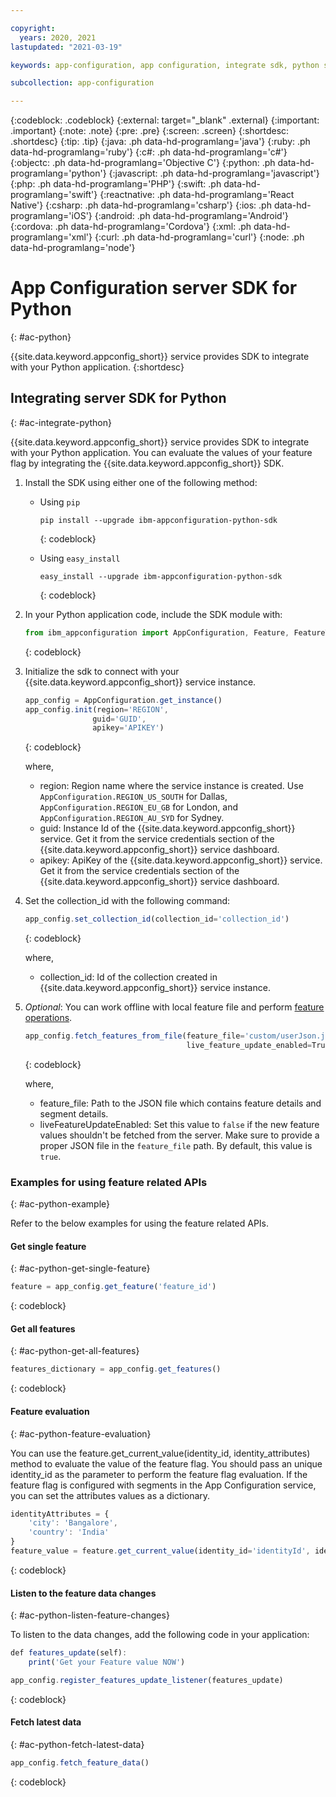 ```yaml
---

copyright:
  years: 2020, 2021
lastupdated: "2021-03-19"

keywords: app-configuration, app configuration, integrate sdk, python sdk, python

subcollection: app-configuration

---
```


{:codeblock: .codeblock}
{:external: target="_blank" .external}
{:important: .important}
{:note: .note}
{:pre: .pre}
{:screen: .screen}
{:shortdesc: .shortdesc}
{:tip: .tip}
{:java: .ph data-hd-programlang='java'}
{:ruby: .ph data-hd-programlang='ruby'}
{:c#: .ph data-hd-programlang='c#'}
{:objectc: .ph data-hd-programlang='Objective C'}
{:python: .ph data-hd-programlang='python'}
{:javascript: .ph data-hd-programlang='javascript'}
{:php: .ph data-hd-programlang='PHP'}
{:swift: .ph data-hd-programlang='swift'}
{:reactnative: .ph data-hd-programlang='React Native'}
{:csharp: .ph data-hd-programlang='csharp'}
{:ios: .ph data-hd-programlang='iOS'}
{:android: .ph data-hd-programlang='Android'}
{:cordova: .ph data-hd-programlang='Cordova'}
{:xml: .ph data-hd-programlang='xml'}
{:curl: .ph data-hd-programlang='curl'}
{:node: .ph data-hd-programlang='node'}

# App Configuration server SDK for Python
{: #ac-python}

{{site.data.keyword.appconfig_short}} service provides SDK to integrate with your Python application. 
{:shortdesc}

## Integrating server SDK for Python
{: #ac-integrate-python}

{{site.data.keyword.appconfig_short}} service provides SDK to integrate with your Python application. You can evaluate the values of your feature flag by integrating the {{site.data.keyword.appconfig_short}} SDK. 

1. Install the SDK using either one of the following method:

   - Using `pip`

      ```
      pip install --upgrade ibm-appconfiguration-python-sdk
      ```
      {: codeblock}

   - Using `easy_install`

      ```
      easy_install --upgrade ibm-appconfiguration-python-sdk
      ```
      {: codeblock}


1. In your Python application code, include the SDK module with: 

   ```javascript
   from ibm_appconfiguration import AppConfiguration, Feature, FeatureType
   ```
   {: codeblock}

1. Initialize the sdk to connect with your {{site.data.keyword.appconfig_short}} service instance.

   ```javascript
   app_config = AppConfiguration.get_instance()
   app_config.init(region='REGION',
                  guid='GUID',
                  apikey='APIKEY')
   ```
   {: codeblock}

   where,
   - region: Region name where the service instance is created. Use `AppConfiguration.REGION_US_SOUTH` for Dallas, `AppConfiguration.REGION_EU_GB` for London, and `AppConfiguration.REGION_AU_SYD` for Sydney.
   - guid: Instance Id of the {{site.data.keyword.appconfig_short}} service. Get it from the service credentials section of the {{site.data.keyword.appconfig_short}} service dashboard.
   - apikey: ApiKey of the {{site.data.keyword.appconfig_short}} service. Get it from the service credentials section of the {{site.data.keyword.appconfig_short}} service dashboard.

1. Set the collection_id with the following command:

   ```javascript
   app_config.set_collection_id(collection_id='collection_id') 
   ```
   {: codeblock}

   where,
   - collection_id: Id of the collection created in {{site.data.keyword.appconfig_short}} service instance.

1. *Optional*: You can work offline with local feature file and perform [feature operations](#ac-python-example).

   ```javascript
   app_config.fetch_features_from_file(feature_file='custom/userJson.json', 
                                       live_feature_update_enabled=True) 
   ```
   {: codeblock}

   where,
   - feature_file: Path to the JSON file which contains feature details and segment details.
   - liveFeatureUpdateEnabled: Set this value to `false` if the new feature values shouldn't be fetched from the server. Make sure to provide a proper JSON file in the `feature_file` path. By default, this value is `true`.
   

### Examples for using feature related APIs
{: #ac-python-example}

Refer to the below examples for using the feature related APIs.

#### Get single feature
{: #ac-python-get-single-feature}

```javascript
feature = app_config.get_feature('feature_id')
```
{: codeblock}

#### Get all features
{: #ac-python-get-all-features}

```javascript
features_dictionary = app_config.get_features()
```
{: codeblock}

#### Feature evaluation
{: #ac-python-feature-evaluation}

You can use the feature.get_current_value(identity_id, identity_attributes) method to evaluate the value of the feature flag. You should pass an unique identity_id as the parameter to perform the feature flag evaluation. If the feature flag is configured with segments in the App Configuration service, you can set the attributes values as a dictionary.

```javascript
identityAttributes = {
    'city': 'Bangalore',
    'country': 'India'
}
feature_value = feature.get_current_value(identity_id='identityId', identity_attributes=identityAttributes)
```
{: codeblock}

#### Listen to the feature data changes
{: #ac-python-listen-feature-changes}

To listen to the data changes, add the following code in your application:

```javascript
def features_update(self):
    print('Get your Feature value NOW')

app_config.register_features_update_listener(features_update)
```
{: codeblock}

#### Fetch latest data
{: #ac-python-fetch-latest-data}

```javascript
app_config.fetch_feature_data()
```
{: codeblock}

